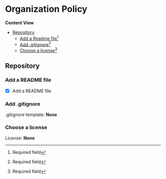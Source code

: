 # Organization Policy

**Content View**

* [Repository](https://github.com/OpenWorkspaceHub/.github/blob/master/profile/ORGANIZATION_POLICY.md#repository)
  * [Add a Readme file](https://github.com/OpenWorkspaceHub/.github/blob/master/profile/ORGANIZATION_POLICY.md#add-a-readme-file)[^1]
  * [Add .gitignore](https://github.com/OpenWorkspaceHub/.github/blob/master/profile/ORGANIZATION_POLICY.md#add-gitignore)[^1]
  * [Choose a license](https://github.com/OpenWorkspaceHub/.github/blob/master/profile/ORGANIZATION_POLICY.md#choose-a-license)[^1]
## Repository

### Add a README file

- [x] Add a README file

### Add .gitignore

.gitignore template: **None**

### Choose a license

License: **None**

[^1]: Required field
